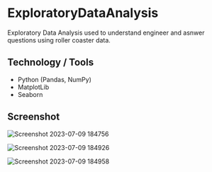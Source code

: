# ExploratoryDataAnalysis

Exploratory Data Analysis used to understand engineer and asnwer questions using roller coaster data.

## Technology / Tools
- Python (Pandas, NumPy)
- MatplotLib
- Seaborn

## Screenshot 

![Screenshot 2023-07-09 184756](https://github.com/GerardRosario/ExploratoryDataAnalysis/assets/55461102/c479821a-cb9c-4d24-a182-3dc73028de47)

![Screenshot 2023-07-09 184926](https://github.com/GerardRosario/ExploratoryDataAnalysis/assets/55461102/c6f2ae2a-0ddb-4a89-9389-ede77d1a790e)

![Screenshot 2023-07-09 184958](https://github.com/GerardRosario/ExploratoryDataAnalysis/assets/55461102/edb29a98-7f95-413d-9883-19e32d5b8a64)



